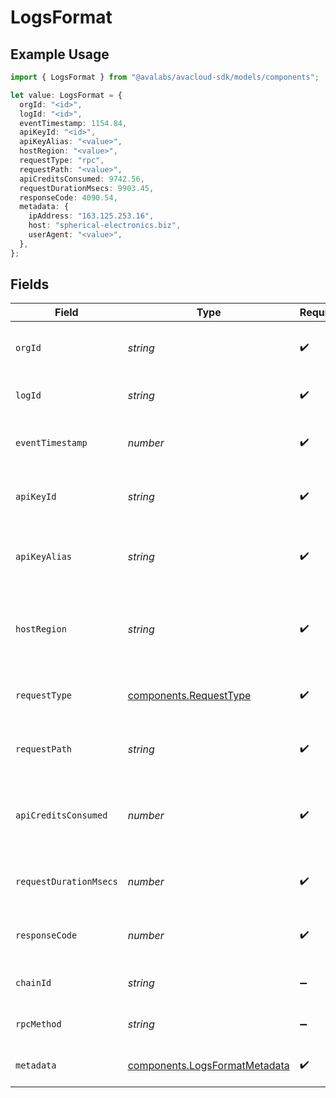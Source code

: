 # LogsFormat

## Example Usage

```typescript
import { LogsFormat } from "@avalabs/avacloud-sdk/models/components";

let value: LogsFormat = {
  orgId: "<id>",
  logId: "<id>",
  eventTimestamp: 1154.84,
  apiKeyId: "<id>",
  apiKeyAlias: "<value>",
  hostRegion: "<value>",
  requestType: "rpc",
  requestPath: "<value>",
  apiCreditsConsumed: 9742.56,
  requestDurationMsecs: 9903.45,
  responseCode: 4090.54,
  metadata: {
    ipAddress: "163.125.253.16",
    host: "spherical-electronics.biz",
    userAgent: "<value>",
  },
};
```

## Fields

| Field                                                                          | Type                                                                           | Required                                                                       | Description                                                                    |
| ------------------------------------------------------------------------------ | ------------------------------------------------------------------------------ | ------------------------------------------------------------------------------ | ------------------------------------------------------------------------------ |
| `orgId`                                                                        | *string*                                                                       | :heavy_check_mark:                                                             | The organization id of the request.                                            |
| `logId`                                                                        | *string*                                                                       | :heavy_check_mark:                                                             | The unique log id of the request.                                              |
| `eventTimestamp`                                                               | *number*                                                                       | :heavy_check_mark:                                                             | The timestamp of the request.                                                  |
| `apiKeyId`                                                                     | *string*                                                                       | :heavy_check_mark:                                                             | The apiKey used to make the request.                                           |
| `apiKeyAlias`                                                                  | *string*                                                                       | :heavy_check_mark:                                                             | The alias of the apiKey used to make the request.                              |
| `hostRegion`                                                                   | *string*                                                                       | :heavy_check_mark:                                                             | The region of the host for the request made by the client.                     |
| `requestType`                                                                  | [components.RequestType](../../models/components/requesttype.md)               | :heavy_check_mark:                                                             | The type of request made by the client.                                        |
| `requestPath`                                                                  | *string*                                                                       | :heavy_check_mark:                                                             | The path of the request made by the client.                                    |
| `apiCreditsConsumed`                                                           | *number*                                                                       | :heavy_check_mark:                                                             | The number of API credits consumed by the request.                             |
| `requestDurationMsecs`                                                         | *number*                                                                       | :heavy_check_mark:                                                             | The duration of the request in milliseconds.                                   |
| `responseCode`                                                                 | *number*                                                                       | :heavy_check_mark:                                                             | The response code of the request.                                              |
| `chainId`                                                                      | *string*                                                                       | :heavy_minus_sign:                                                             | The chain id of the request.                                                   |
| `rpcMethod`                                                                    | *string*                                                                       | :heavy_minus_sign:                                                             | The rpc method of the request.                                                 |
| `metadata`                                                                     | [components.LogsFormatMetadata](../../models/components/logsformatmetadata.md) | :heavy_check_mark:                                                             | The metadata of the request.                                                   |